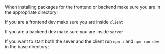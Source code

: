When installing packages for the frontend or backend make sure you are in the appropriate directory!

If you are a frontend dev make sure you are inside `client`

If you are a backend dev make sure you are inside `server`

If you want to start both the sever and the client run `npm i` and `npm run dev` in the base directory;
